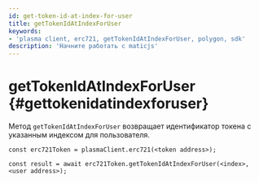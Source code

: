 ```yaml
---
id: get-token-id-at-index-for-user
title: getTokenIdAtIndexForUser
keywords:
- 'plasma client, erc721, getTokenIdAtIndexForUser, polygon, sdk'
description: 'Начните работать с maticjs'
---
```


# getTokenIdAtIndexForUser {#gettokenidatindexforuser}

Метод `getTokenIdAtIndexForUser` возвращает идентификатор токена с указанным индексом для пользователя.

```
const erc721Token = plasmaClient.erc721(<token address>);

const result = await erc721Token.getTokenIdAtIndexForUser(<index>,<user address>);

```
